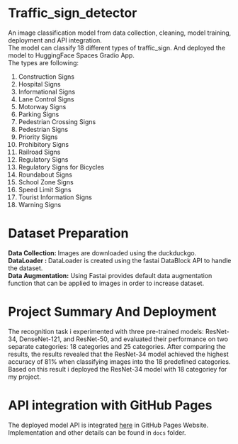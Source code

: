 # Traffic_sign_detector
An image classification model from data collection, cleaning, model training, deployment and API integration.<br/>
The model can classify 18 different types of traffic_sign. And deployed the model to HuggingFace Spaces Gradio App. <br/>
The types are following: <br/>
1. Construction Signs
 2. Hospital Signs
 3. Informational Signs
 4. Lane Control Signs
 5. Motorway Signs
 6. Parking Signs 
 7. Pedestrian Crossing Signs
 8. Pedestrian Signs
 9. Priority Signs
 10. Prohibitory Signs
 11. Railroad  Signs
 12. Regulatory Signs
 13. Regulatory Signs for Bicycles
 14. Roundabout Signs
 15. School Zone Signs
 16. Speed Limit Signs
 17. Tourist Information Signs
 18. Warning Signs

 
# Dataset Preparation
 <b>Data Collection: </b> Images are downloaded using the duckduckgo.</br>
 <b>DataLoader : </b> DataLoader is created using the fastai DataBlock API to handle the dataset.</br>
 <b>Data Augmentation:</b> Using Fastai provides default data augmentation function that can be applied to images in order to increase dataset.

# Project Summary And Deployment
The recognition task i  experimented with three pre-trained models: ResNet-34, DenseNet-121, and ResNet-50, and evaluated their performance on two separate categories: 18 categories and 25 categories. After comparing the results, the results revealed that the ResNet-34 model achieved the highest accuracy of 81% when classifying images into the 18 predefined categories. Based on this result i deployed the ResNet-34 model with 18 categoriey for my project.



# API integration with GitHub Pages
The deployed model API is integrated [here](https://github.com/riad5089/Traffic_sign_detector) in GitHub Pages Website. Implementation and other details can be found in `docs` folder.
